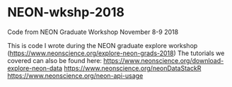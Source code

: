 # NEON-wkshp-2018
Code from NEON Graduate Workshop November 8-9 2018

This is code I wrote during the NEON graduate explore workshop (https://www.neonscience.org/explore-neon-grads-2018)
The tutorials we covered can also be found here:
https://www.neonscience.org/download-explore-neon-data
https://www.neonscience.org/neonDataStackR
https://www.neonscience.org/neon-api-usage
